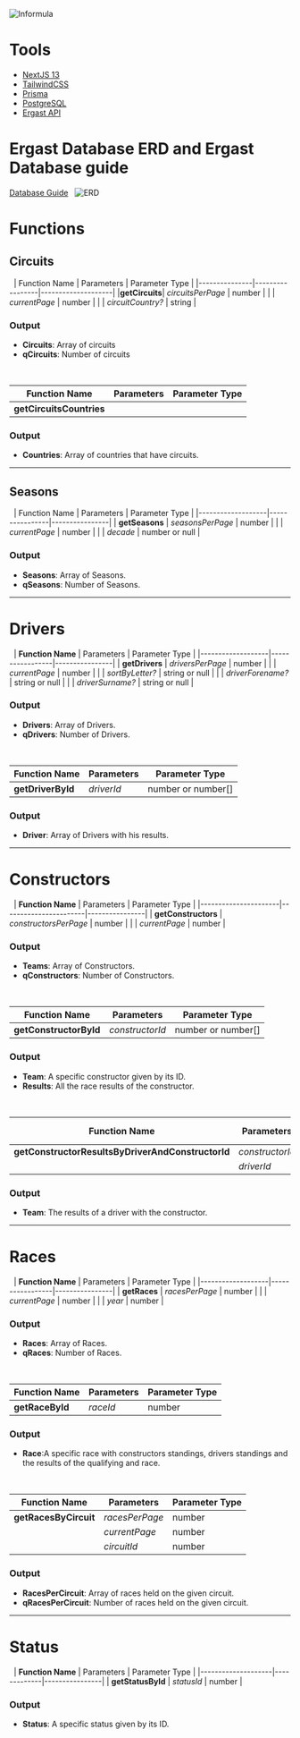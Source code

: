 ![Informula](https://nimbus-screenshots.s3.amazonaws.com/s/a1b2163db77f2b9ca141a012ab7a0d71.png)

# Tools
- [NextJS 13](https://nextjs.org/)
- [TailwindCSS](https://tailwindcss.com/)
- [Prisma](https://www.prisma.io)
- [PostgreSQL](https://www.postgresql.org/)
- [Ergast API](http://ergast.com/mrd/)

# Ergast Database ERD and Ergast Database guide
[Database Guide](http://ergast.com/docs/f1db_user_guide.txt)
&nbsp;
![ERD](http://ergast.com/images/ergast_db.png)

# Functions
## Circuits
&nbsp;
| Function Name | Parameters      | Parameter Type     |
|---------------|-----------------|--------------------|
|**getCircuits**| *circuitsPerPage* | number             |
|               | *currentPage*     | number             |
|               | *circuitCountry?* | string             |
### Output
- **Circuits**: Array of circuits
- **qCircuits**: Number of circuits

&nbsp;

| Function Name        | Parameters | Parameter Type |
|----------------------|------------|----------------|
| **getCircuitsCountries** |            |                |

### Output

- **Countries**: Array of countries that have circuits.

***

## Seasons
&nbsp;
| Function Name     | Parameters     | Parameter Type |
|-------------------|----------------|----------------|
| **getSeasons**    | *seasonsPerPage* | number         |
|                   | *currentPage*    | number         |
|                   | *decade*         | number or null |

### Output

- **Seasons**: Array of Seasons.
- **qSeasons**: Number of Seasons.

***

# Drivers
&nbsp;
| **Function Name** | Parameters      | Parameter Type |
|-------------------|-----------------|----------------|
| **getDrivers**    | *driversPerPage*  | number         |
|                   | *currentPage*     | number         |
|                   | *sortByLetter?*   | string or null |
|                   | *driverForename?* | string or null |
|                   | *driverSurname?*  | string or null |

### Output
- **Drivers**: Array of Drivers.
- **qDrivers**: Number of Drivers.

&nbsp;

| **Function Name**    | Parameters  | Parameter Type         |
|----------------------|-------------|------------------------|
| **getDriverById**    | *driverId*      | number or number[]   |

### Output
- **Driver**: Array of Drivers with his results.

***

# Constructors
&nbsp;
| **Function Name**    | Parameters            | Parameter Type |
|----------------------|-----------------------|----------------|
| **getConstructors**  | *constructorsPerPage*   | number         |
|                      | *currentPage*           | number         |

### Output
- **Teams**: Array of Constructors.
- **qConstructors**: Number of Constructors.

&nbsp;

| **Function Name**        | Parameters        | Parameter Type |
|--------------------------|-------------------|----------------|
| **getConstructorById**   | *constructorId*     | number or number[]|

### Output
- **Team**: A specific constructor given by its ID.
- **Results**: All the race results of the constructor.

&nbsp;

| **Function Name**                                | Parameters                         | Parameter Type       |
|--------------------------------------------------|------------------------------------|----------------------|
| **getConstructorResultsByDriverAndConstructorId** | *constructorId*                      | number[]   |
|                                                  | *driverId*                           | number |

### Output
- **Team**: The results of a driver with the constructor.

***

# Races
&nbsp;
| **Function Name** | Parameters      | Parameter Type |
|-------------------|-----------------|----------------|
| **getRaces**      | *racesPerPage*    | number         |
|                   | *currentPage*     | number         |
|                   | *year*            | number         |

### Output
- **Races**: Array of Races.
- **qRaces**: Number of Races.

&nbsp;

| **Function Name** | Parameters  | Parameter Type  |
|-------------------|-------------|-----------------|
| **getRaceById**   | *raceId*      | number          |

### Output
- **Race**:A specific race with constructors standings, drivers standings and the results of the qualifying and race.

&nbsp;

| **Function Name**      | Parameters       | Parameter Type |
|------------------------|------------------|----------------|
| **getRacesByCircuit**   | *racesPerPage*     | number         |
|                        | *currentPage*      | number         |
|                        | *circuitId*        | number         |

### Output
- **RacesPerCircuit**: Array of races held on the given circuit.
- **qRacesPerCircuit**: Number of races held on the given circuit.

***
# Status
&nbsp;
| **Function Name**  | Parameters  | Parameter Type |
|--------------------|-------------|----------------|
| **getStatusById**  | *statusId*    | number         |


### Output
- **Status**: A specific status given by its ID.






